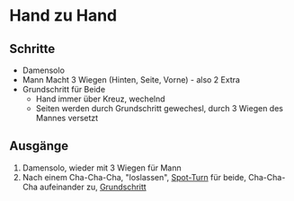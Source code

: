 # Hand zu Hand

## Schritte

- Damensolo
- Mann Macht 3 Wiegen (Hinten, Seite, Vorne) - also 2 Extra
- Grundschritt für Beide
    - Hand immer über Kreuz, wechelnd
    - Seiten werden durch Grundschritt gewechesl, durch 3 Wiegen des Mannes versetzt

## Ausgänge

1. Damensolo, wieder mit 3 Wiegen für Mann
2. Nach einem Cha-Cha-Cha, "loslassen", [Spot-Turn](Spot-Turn.md) für beide, Cha-Cha-Cha aufeinander zu, [Grundschritt](Grundschritt.md)
